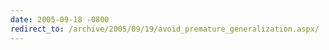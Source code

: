 ```yaml
---
date: 2005-09-18 -0800
redirect_to: /archive/2005/09/19/avoid_premature_generalization.aspx/
---
```

